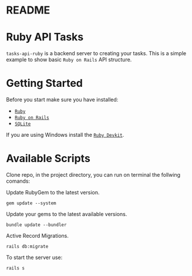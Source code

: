 # README

# Ruby API Tasks
`tasks-api-ruby` is a backend server to creating your tasks. This is a simple example to show basic `Ruby on Rails` API structure. 

# Getting Started
Before you start make sure you have installed:
* [`Ruby`](https://www.ruby-lang.org/en/documentation/installation/)
* [`Ruby on Rails`](https://guides.rubyonrails.org/v5.0/getting_started.html)
* [`SQLite`](https://rubygems.org/gems/sqlite3-ruby/versions/1.3.3) 

If you are using Windows install the [`Ruby Devkit`](https://rubyinstaller.org/).

# Available Scripts
Clone repo, in the project directory, you can run on terminal the follwing comands:

Update RubyGem to the latest version.
```git
gem update --system
```
Update your gems to the latest available versions.
```git
bundle update --bundler
```
Active Record Migrations.
```git
rails db:migrate
```
To start the server use:
```git
rails s
```